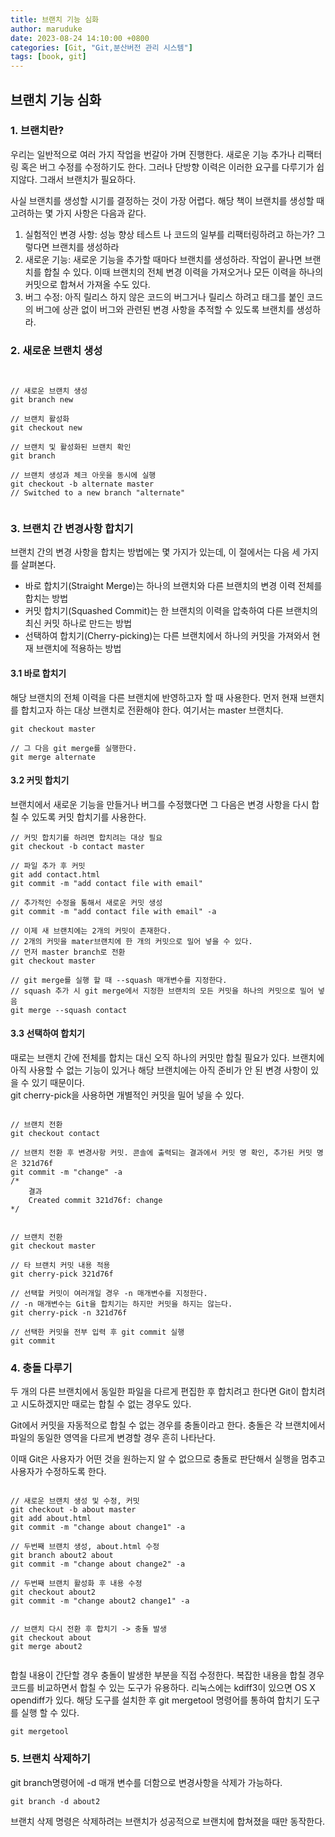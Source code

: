 ```yaml
---
title: 브랜치 기능 심화
author: maruduke
date: 2023-08-24 14:10:00 +0800
categories: [Git, "Git,분산버전 관리 시스템"]
tags: [book, git]
---
```


## 브랜치 기능 심화


### 1. 브랜치란?

우리는 일반적으로 여러 가지 작업을 번갈아 가며 진행한다. 새로운 기능 추가나 리팩터링 혹은 버그 수정를 수정하기도 한다. 그러나 단방향 이력은 이러한 요구를 다루기가 쉽지않다. 그래서 브랜치가 필요하다.

사실 브랜치를 생성할 시기를 결정하는 것이 가장 어렵다. 해당 책이 브랜치를 생성할 때 고려하는 몇 가지 사항은 다음과 같다.

1. 실험적인 변경 사항: 성능 향상 테스트 나 코드의 일부를 리팩터링하려고 하는가? 그렇다면 브랜치를 생성하라
2. 새로운 기능: 새로운 기능을 추가할 때마다 브랜치를 생성하라. 작업이 끝나면 브랜치를 합칠 수 있다. 이때 브랜치의 전체 변경 이력을 가져오거나 모든 이력을 하나의 커밋으로 합쳐서 가져올 수도 있다.
3. 버그 수정: 아직 릴리스 하지 않은 코드의 버그거나 릴리스 하려고 태그를 붙인 코드의 버그에 상관 없이 버그와 관련된 변경 사항을 추적할 수 있도록 브랜치를 생성하라.



### 2. 새로운 브랜치 생성
  
```console


// 새로운 브랜치 생성
git branch new

// 브랜치 활성화
git checkout new

// 브랜치 및 활성화된 브랜치 확인
git branch

// 브랜치 생성과 체크 아웃을 동시에 실행
git checkout -b alternate master
// Switched to a new branch "alternate"


```
### 3. 브랜치 간 변경사항 합치기

브랜치 간의 변경 사항을 합치는 방법에는 몇 가지가 있는데, 이 절에서는 다음 세 가지를 살펴본다.

- 바로 합치기(Straight Merge)는 하나의 브랜치와 다른 브랜치의 변경 이력 전체를 합치는 방법
- 커밋 합치기(Squashed Commit)는 한 브랜치의 이력을 압축하여 다른 브랜치의 최신 커밋 하나로 만드는 방법
- 선택하여 합치기(Cherry-picking)는 다른 브랜치에서 하나의 커밋을 가져와서 현재 브랜치에 적용하는 방법


#### 3.1 바로 합치기

해당 브랜치의 전체 이력을 다른 브랜치에 반영하고자 할 때 사용한다.
먼저 현재 브랜치를 합치고자 하는 대상 브랜치로 전환해야 한다. 여기서는 master 브랜치다.
    
```console
git checkout master

// 그 다음 git merge를 실행한다.
git merge alternate
```


#### 3.2 커밋 합치기

브랜치에서 새로운 기능을 만들거나 버그를 수정했다면 그 다음은 변경 사항을 다시 합칠 수 있도록 커밋 합치기를 사용한다.

  
```console
// 커밋 합치기를 하려면 합치려는 대상 필요
git checkout -b contact master

// 파일 추가 후 커밋
git add contact.html
git commit -m "add contact file with email"

// 추가적인 수정을 통해서 새로운 커밋 생성
git commit -m "add contact file with email" -a

// 이제 새 브랜치에는 2개의 커밋이 존재한다. 
// 2개의 커밋을 mater브랜치에 한 개의 커밋으로 밀어 넣을 수 있다.
// 먼저 master branch로 전환
git checkout master

// git merge를 실행 할 때 --squash 매개변수를 지정한다.
// squash 추가 시 git merge에서 지정한 브랜치의 모든 커밋을 하나의 커밋으로 밀어 넣음
git merge --squash contact

```

#### 3.3 선택하여 합치기

때로는 브랜치 간에 전체를 합치는 대신 오직 하나의 커밋만 합칠 필요가 있다.
브랜치에 아직 사용할 수 없는 기능이 있거나 해당 브랜치에는 아직 준비가 안 된 변경 사항이 있을 수 있기 때문이다.  
git cherry-pick을 사용하면 개별적인 커밋을 밀어 넣을 수 있다.
  
```console

// 브랜치 전환
git checkout contact

// 브랜치 전환 후 변경사항 커밋. 콘솔에 출력되는 결과에서 커밋 명 확인, 추가된 커밋 명은 321d76f
git commit -m "change" -a
/*
    결과
    Created commit 321d76f: change
*/


// 브랜치 전환
git checkout master

// 타 브랜치 커밋 내용 적용
git cherry-pick 321d76f

// 선택할 커밋이 여러개일 경우 -n 매개변수를 지정한다.
// -n 매개변수는 Git을 합치기는 하지만 커밋을 하지는 않는다.
git cherry-pick -n 321d76f

// 선택한 커밋을 전부 입력 후 git commit 실행
git commit

```



### 4. 충돌 다루기

두 개의 다른 브랜치에서 동일한 파일을 다르게 편집한 후 합치려고 한다면 Git이 합치려고 시도하겠지만 때로는 합칠 수 없는 경우도 있다.

Git에서 커밋을 자동적으로 합칠 수 없는 경우를 충돌이라고 한다. 충돌은 각 브랜치에서 파일의 동일한 영역을 다르게 변경할 경우 흔히 나타난다.

이때 Git은 사용자가 어떤 것을 원하는지 알 수 없으므로 충돌로 판단해서 실행을 멈추고 사용자가 수정하도록 한다.
  
```console

// 새로운 브랜치 생성 및 수정, 커밋
git checkout -b about master
git add about.html
git commit -m "change about change1" -a

// 두번째 브랜치 생성, about.html 수정
git branch about2 about
git commit -m "change about change2" -a

// 두번째 브랜치 활성화 후 내용 수정
git checkout about2
git commit -m "change about2 change1" -a


// 브랜치 다시 전환 후 합치기 -> 충돌 발생
git checkout about
git merge about2


```
합칠 내용이 간단할 경우 충돌이 발생한 부분을 직접 수정한다.
복잡한 내용을 합칠 경우 코드를 비교하면서 합칠 수 있는 도구가 유용하다.
리눅스에는 kdiff3이 있으면 OS X opendiff가 있다. 해당 도구를 설치한 후 git mergetool 명령어를 통하여 합치기 도구를 실행 할 수 있다.
  
```console
git mergetool
```

### 5. 브랜치 삭제하기

git branch명령어에 -d 매개 변수를 더함으로 변경사항을 삭제가 가능하다.
  
```console
git branch -d about2
```

브랜치 삭제 명령은 삭제하려는 브랜치가 성공적으로 브랜치에 합쳐졌을 때만 동작한다.


